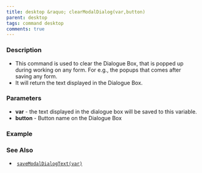 ```yaml
---
title: desktop &raquo; clearModalDialog(var,button)
parent: desktop
tags: command desktop
comments: true
---
```


### Description

- This command is used to clear the Dialogue Box, that is popped up during working on any form. For e.g., the popups that comes after saving any form.
- It will return the text displayed in the Dialogue Box.

### Parameters

- **var** - the text displayed in the dialogue box will be saved to this variable.
- **button** -  Button name on the Dialogue Box

### Example


### See Also

-  [`saveModalDialogText(var)`](saveModalDialogText(var))